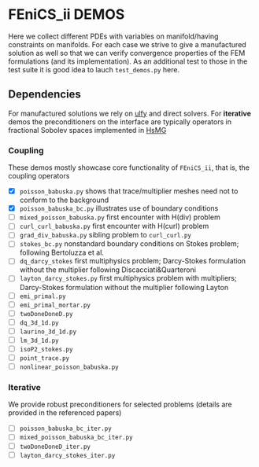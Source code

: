 # FEniCS_ii DEMOS
Here we collect different PDEs with variables on manifold/having constraints
on manifolds. For each case we strive to give a manufactured solution as well
so that we can verify convergence properties of the FEM formulations (and its
implementation). As an additional test to those in the test suite it is good
idea to lauch `test_demos.py` here.

## Dependencies
For manufactured solutions we rely on [ulfy](https://github.com/MiroK/ulfy) and
direct solvers. For **iterative** demos the preconditioners on the interface are
typically operators in fractional Sobolev spaces implemented in
[HsMG](https://github.com/MiroK/hsmg)

### Coupling 
These demos mostly showcase core functionality of `FEniCS_ii`, that is, the coupling
operators

- [x] `poisson_babuska.py` shows that trace/multiplier meshes need not to conform to the background
- [x] `poisson_babuska_bc.py` illustrates use of boundary conditions
- [ ] `mixed_poisson_babuska.py` first encounter with H(div) problem
- [ ] `curl_curl_babuska.py` first encounter with H(curl) problem
- [ ] `grad_div_babuska.py` sibling problem to `curl_curl.py`
- [ ] `stokes_bc.py` nonstandard boundary conditions on Stokes problem; following Bertoluzza et al.
- [ ] `dq_darcy_stokes` first multiphysics problem; Darcy-Stokes formulation without the multiplier following Discacciati&Quarteroni
- [ ] `layton_darcy_stokes.py` first multiphysics problem with multipliers; Darcy-Stokes formulation without the multiplier following Layton
- [ ] `emi_primal.py`
- [ ] `emi_primal_mortar.py`
- [ ] `twoDoneDoneD.py`
- [ ] `dq_3d_1d.py`
- [ ] `laurino_3d_1d.py`
- [ ] `lm_3d_1d.py`
- [ ] `isoP2_stokes.py`
- [ ] `point_trace.py`
- [ ] `nonlinear_poisson_babuska.py`

### Iterative
We provide robust preconditioners for selected problems (details are provided
in the referenced papers)

- [ ] `poisson_babuska_bc_iter.py`
- [ ] `mixed_poisson_babuska_bc_iter.py`
- [ ] `twoDoneDoneD_iter.py`
- [ ] `layton_darcy_stokes_iter.py`